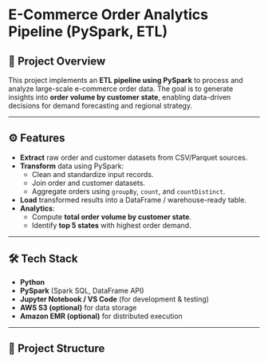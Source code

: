 # E-Commerce Order Analytics Pipeline (PySpark, ETL)

## 📌 Project Overview
This project implements an **ETL pipeline using PySpark** to process and analyze large-scale e-commerce order data. The goal is to generate insights into **order volume by customer state**, enabling data-driven decisions for demand forecasting and regional strategy.

---

## ⚙️ Features
- **Extract** raw order and customer datasets from CSV/Parquet sources.  
- **Transform** data using PySpark:
  - Clean and standardize input records.
  - Join order and customer datasets.  
  - Aggregate orders using `groupBy`, `count`, and `countDistinct`.  
- **Load** transformed results into a DataFrame / warehouse-ready table.  
- **Analytics**:
  - Compute **total order volume by customer state**.  
  - Identify **top 5 states** with highest order demand.  

---

## 🛠️ Tech Stack
- **Python**  
- **PySpark** (Spark SQL, DataFrame API)  
- **Jupyter Notebook / VS Code** (for development & testing)  
- **AWS S3 (optional)** for data storage  
- **Amazon EMR (optional)** for distributed execution  

---

## 📂 Project Structure
